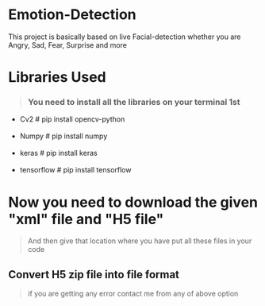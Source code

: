 # Emotion-Detection

This project is basically based on live Facial-detection whether you are Angry, Sad, Fear, Surprise and more <br />

# Libraries Used 
> ### You need to install all the libraries on your terminal 1st <br />
* Cv2                   # pip install opencv-python <br /> <br />
* Numpy                 # pip install numpy <br /> <br />
* keras                 # pip install keras <br /> <br />
* tensorflow            # pip install tensorflow <br /> 

# Now you need to download the given "xml" file and "H5 file"

> And then give that location where you have put all these files in your code 

## Convert H5 zip file into file format 
> if you are getting any error contact me from any of above option
